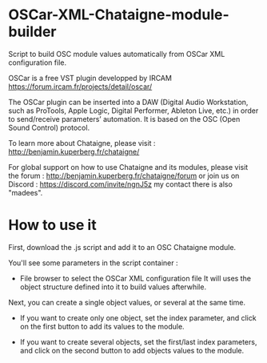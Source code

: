 # OSCar-XML-Chataigne-module-builder
Script to build OSC module values automatically from OSCar XML configuration file.

OSCar is a free VST plugin developped by IRCAM https://forum.ircam.fr/projects/detail/oscar/

The OSCar plugin can be inserted into a DAW (Digital Audio Workstation, such as ProTools, Apple Logic, Digital Performer, Ableton Live, etc.) in order to send/receive parameters’ automation. It is based on the OSC (Open Sound Control) protocol.

To learn more about Chataigne, please visit : http://benjamin.kuperberg.fr/chataigne/

For global support on how to use Chataigne and its modules, please visit the forum : http://benjamin.kuperberg.fr/chataigne/forum or join us on Discord : https://discord.com/invite/ngnJ5z my contact there is also "madees".

# How to use it
First, download the .js script and add it to an OSC Chataigne module.

You'll see some parameters in the script container :
- File browser to select the OSCar XML configuration file
It will uses the object structure defined into it to build values afterwhile.

Next, you can create a single object values, or several at the same time.
- If you want to create only one object, set the index parameter, and click on the first button to add its values to the module.

- If you want to create several objects, set the first/last index parameters, and click on the second button to add objects values to the module. 
